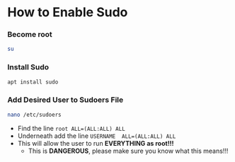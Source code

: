# How to Enable Sudo

### Become root
```bash
su
```

### Install Sudo
```bash
apt install sudo
```

### Add Desired User to Sudoers File
```bash
nano /etc/sudoers
```
 - Find the line `root ALL=(ALL:ALL) ALL`
 - Underneath add the line `USERNAME  ALL=(ALL:ALL) ALL`
 - This will allow the user to run **EVERYTHING as root!!!**
    - This is **DANGEROUS**, please make sure you know what this means!!!